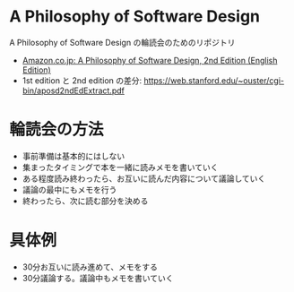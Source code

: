# A Philosophy of Software Design
A Philosophy of Software Design の輪読会のためのリポジトリ

- [Amazon\.co\.jp: A Philosophy of Software Design, 2nd Edition \(English Edition\)](https://www.amazon.co.jp/Philosophy-Software-Design-2nd-English-ebook/dp/B09B8LFKQL/ref=tmm_kin_swatch_0?_encoding=UTF8&qid=&sr=)
- 1st edition と 2nd edition の差分: https://web.stanford.edu/~ouster/cgi-bin/aposd2ndEdExtract.pdf

# 輪読会の方法
- 事前準備は基本的にはしない
- 集まったタイミングで本を一緒に読みメモを書いていく
- ある程度読み終わったら、お互いに読んだ内容について議論していく
- 議論の最中にもメモを行う
- 終わったら、次に読む部分を決める

# 具体例
- 30分お互いに読み進めて、メモをする
- 30分議論する。議論中もメモを書いていく
